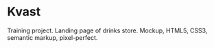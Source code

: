 # Kvast
Training project. Landing page of drinks store. Mockup, HTML5, CSS3, semantic markup, pixel-perfect.
